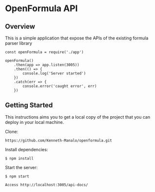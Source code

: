 # OpenFormula API

## Overview
This is a simple application that expose the APIs of the existing formula parser library

```
const openFormula = require('./app')

openFormula()
    .then(app => app.listen(3005))
    .then(() => {
        console.log('Server started')
    })
    .catch(err => {
        console.error('caught error', err)
    })
```    

## Getting Started
This instructions aims you to get a local copy of the project that you can deploy in your local machine.

Clone:

```
https://github.com/Kenneth-Manalo/openformula.git
```

Install dependencies:
```
$ npm install
```

Start the server:
```
$ npm start

Access http://localhost:3005/api-docs/